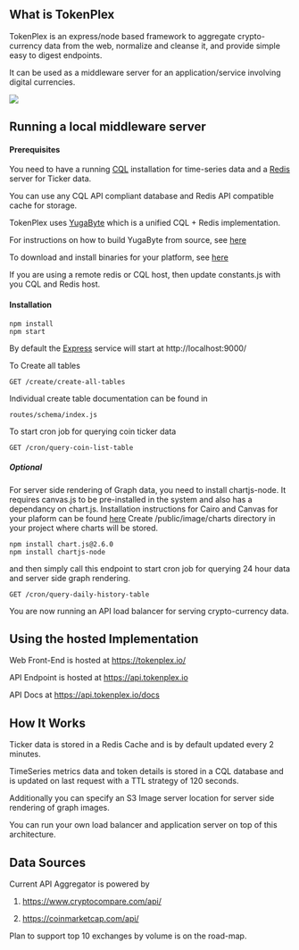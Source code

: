 

## What is TokenPlex

TokenPlex is an express/node based framework to aggregate crypto-currency data from the web, normalize and cleanse it, 
and provide simple easy to digest endpoints.

It can be used as a middleware server for an application/service involving digital currencies.

<img src="https://lh3.googleusercontent.com/FUinxX7di3izoyPTFAwWdYIU9Tl8I5_bnFUZdYGAbIbqkItpIPTHNND0eHaMQSQJA2XU3JWFCkRU_H13xE2otftJ8nYbnb_jJotdeXSCnscewHF6Hf0FfxSOe-emlyBRacFBKM7F9gthbz3dhaxzoiDFT5A6u3GTXFr31K_1OdtGmCO_iXys8hhGQ4W0jzIsrh-Ix_y3crat2cV8pM5UMnPR8tB9BZEizsuALwpUPyQ_DPGBH3uvjbeqDCJ94PcxWN604xSvmytmiPKz5cYS4B5512MvEQHpga8XRMQRRqsXtD-eVJ1madDdOTm8he0V13LmH_z-rS8uaw2XCtxABYQHEs2NXoWTRmyCxMmPOKrK4ti92EPlWSmn2z5dVdt1smJnZJfjK7dIpIxigU3nBoBlyhL3s01-Kc_MfVQ5Awd7w-GMHqtLYEj4_s3cB2p38tcWN0WDPXNme3rOyIlzoMPIDSkAItKIT8QEbZtK98bJIkMVEQIzvvwf79__mA_8Jn7jCdqdqO_mj9ZnuDQKlVM9padQl28MKL6kiSGRRzftTuVQs97_RAEkeL2DrDDn3OJnUNSLY2dQwKalUaHVvAUc6rTgjkDn5ft1I2nE0FYkgbisA84nldmRJAY4ce8r9IyCuuWedaFyP5oxJ25n2ACa7tDxNxmyI5U=w814-h872-no"/>

## Running a local middleware server 

#### Prerequisites
You need to have a running [CQL](http://cassandra.apache.org/doc/latest/cql/) installation for time-series data
and a [Redis](https://redis.io/) server for Ticker data.

You can use any CQL API compliant database and Redis API compatible cache for storage.

TokenPlex uses [YugaByte](www.yugabyte.com) which is a unified CQL + Redis implementation.

For instructions on how to build YugaByte from source, see [here](https://github.com/YugaByte/yugabyte-db)

To download and install binaries for your platform, see [here](https://docs.yugabyte.com/quick-start/install/) 

If you are using a remote redis or CQL host, then update constants.js with you CQL and Redis host.

#### Installation

```
npm install
npm start
```

By default the [Express](https://expressjs.com/) service will start at http://localhost:9000/

To Create all tables 

```
GET /create/create-all-tables
``` 

Individual create table documentation can be found in 

```
routes/schema/index.js

```
To start cron job for querying coin ticker data

```
GET /cron/query-coin-list-table 
```

##### Optional
For server side rendering of Graph data, you need to install chartjs-node.
It requires canvas.js to be pre-installed in the system and 
also has a dependancy on chart.js.
Installation instructions for Cairo and Canvas for your plaform can be found
 [here](https://github.com/Automattic/node-canvas#installation)
 Create /public/image/charts directory in your project where charts will be stored.

```
npm install chart.js@2.6.0
npm install chartjs-node
```
and then simply call this endpoint to start cron job for querying 24 hour data
and server side graph rendering.

```
GET /cron/query-daily-history-table
```

You are now running an API load balancer for serving crypto-currency data.


## Using the hosted Implementation

Web Front-End is hosted at https://tokenplex.io/

API Endpoint is hosted at https://api.tokenplex.io

API Docs at https://api.tokenplex.io/docs

## How It Works

Ticker data is stored in a Redis Cache and is by default updated every 2 minutes.

TimeSeries metrics data and token details is stored in a CQL database and is updated
on last request with a TTL strategy of 120 seconds.

Additionally you can specify an S3 Image server location for server side rendering of graph images.

You can run your own load balancer and application server on top of this architecture.

## Data Sources

Current API Aggregator is powered by

1. https://www.cryptocompare.com/api/ 

2. https://coinmarketcap.com/api/

Plan to support top 10 exchanges by volume is on the road-map. 
